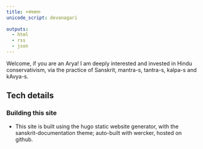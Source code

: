 ```yaml
---    
title: +संस्कारः  
unicode_script: devanagari  
  
outputs:
  - html
  - rss
  - json
---    
```


Welcome, if you are an Arya! I am deeply interested and invested in Hindu conservativism, via the practice of Sanskrit, mantra-s, tantra-s, kalpa-s and kAvya-s.

## Tech details
### Building this site
- This site is built using the hugo static website generator, with the sanskrit-documentation theme; auto-built with wercker, hosted on github.
